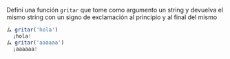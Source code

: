Definí una función `gritar` que tome como argumento un string y devuelva el mismo string con un signo de exclamación al principio y al final del mismo

```javascript
ム gritar('hola')
  ¡hola!
ム gritar('aaaaaa')
  ¡aaaaaa!
```